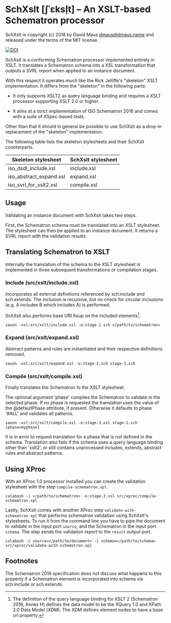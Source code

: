 # SchXslt [ʃˈɛksl̩t] – An XSLT-based Schematron processor

SchXslt is copyright (c) 2018 by David Maus <dmaus@dmaus.name> and
released under the terms of the MIT license.

[![DOI](https://zenodo.org/badge/157821911.svg)](https://zenodo.org/badge/latestdoi/157821911)

SchXslt is a conforming Schematron processor implemented entirely in
XSLT. It translates a Schematron schema into a XSL transformation that
outputs a SVRL report when applied to an instance document.

With this respect it operates much like the Rick Jelliffe's "skeleton"
XSLT implementation. It differs from the "skeleton" in the following
parts:

  * It only supports XSLT2 as query language binding and requires a
    XSLT processor supporting XSLT 2.0 or higher.

  * It aims at a strict implementation of ISO Schematron 2016 and
    comes with a suite of XSpec-based tests.

Other than that it should in general be possible to use SchXslt as a
drop-in replacement of the "skeleton" implementation. 

The following table lists the skeleton stylesheets and their SchXslt
counterparts.

<table>
  <thead>
    <tr>
      <th>Skeleton stylesheet</th>
      <th>SchXslt stylesheet</th>
    </tr>
  </thead>
  <tbody>
    <tr>
      <td>iso_dsdl_include.xsl</td>
      <td>include.xsl</td>
    </tr>
    <tr>
      <td>iso_abstract_expand.xsl</td>
      <td>expand.xsl</td>
    </tr>
    <tr>
      <td>iso_svrl_for_xslt2.xsl</td>
      <td>compile.xsl</td>
    </tr>
  </tbody>
</table>

## Usage

Validating an instance document with SchXslt takes two steps.

First, the Schematron schema must be translated into an XSLT
stylesheet. The stylesheet can then be applied to an instance
document. It returns a SVRL report with the validation results.

## Translating Schematron to XSLT

Internally the translation of the schema to the XSLT stylesheet is
implemented in three subsequent transformations or compilation stages.

### Include (src/xslt/include.xsl)

Incorporates all external definitions referenced by sch:include and
sch:extends. The inclusion is recursive, but no check for circular
inclusions (e.g. A includes B which includes A) is performed.

SchXslt also performs base URI fixup on the included elements[^1].

```
saxon -xsl:src/xslt/include.xsl -o:stage-1.sch </path/to/schematron>
```

### Expand (src/xslt/expand.xsl)

Abstract patterns and rules are instantiated and their respective
definitions removed.

```
saxon -xsl:src/xslt/expand.xsl -o:stage-2.sch stage-1.sch
```

### Compile (src/xslt/compile.xsl)

Finally translates the Schematron to the XSLT stylesheet.

The optional argument 'phase' compiles the Schematron to validate in
the selected phase. If no phase is requested the translation uses the
value of the @defaultPhase attribute, if present. Otherwise it
defaults to phase '#ALL' and validates all patterns.

```
saxon -xsl:src/xslt/compile.xsl -o:stage-3.xsl stage-2.sch [phase=myphase]
```

It is in error to request translation for a phase that is not defined
in the schema. Translation also fails if the schema uses a query
language binding other than 'xslt2', or still contains unprocessed
includes, extends, abstract rules and abstract patterns.

## Using XProc

With an XProc 1.0 processor installed you can create the validation
stylesheet with the step ```compile-schematron.xpl```.

```
calabash -i </path/to/schematron> -o:stage-3.xsl src/xproc/compile-schematron.xpl
```

Lastly, SchXslt comes with another XProc step
```validate-with-schematron.xpl``` that performs schematron validation
using SchXslt's stylesheets. To run it from the command line you have
to pipe the document to validate in the input port ```source```, and
the Schematron in the input port ```schema```. The step sends the
validation report to the ```result``` output port.

```
calabash -i source=</path/to/document> -i schema=</path/to/schema> src/xproc/validate-with-schematron.xpl
```

## Footnotes

[^1]: The definition of the query language binding for XSLT 2 (Schematron
2016, Annex H) defines the data model to be the XQuery 1.0 and XPath 2.0
Data Model (XDM). The XDM defines element nodes to have a base uri
property.

The Schematron 2016 specification does not discuss what happens to this
property if a Schematron element is incorporated into schema via
sch:include or sch:extends.

